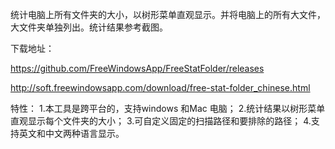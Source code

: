 统计电脑上所有文件夹的大小，以树形菜单直观显示。并将电脑上的所有大文件，大文件夹单独列出。统计结果参考截图。

下载地址：

https://github.com/FreeWindowsApp/FreeStatFolder/releases

http://soft.freewindowsapp.com/download/free-stat-folder_chinese.html

特性：
1.本工具是跨平台的，支持windows 和Mac 电脑；
2.统计结果以树形菜单直观显示每个文件夹的大小；
3.可自定义固定的扫描路径和要排除的路径；
4.支持英文和中文两种语言显示。
